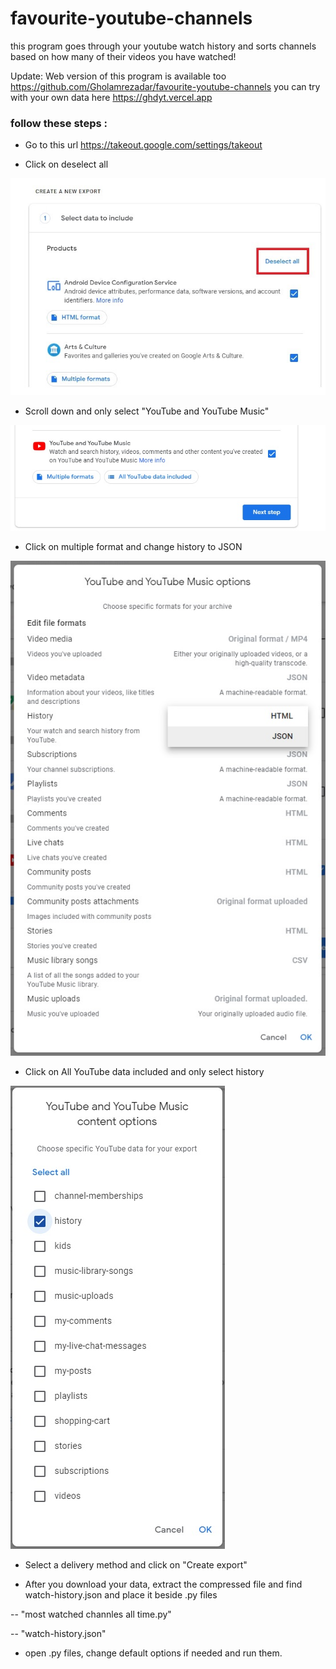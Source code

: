 # favourite-youtube-channels
this program goes through your youtube watch history and sorts channels based on how many of their videos you have watched!

Update:
Web version of this program is available too https://github.com/Gholamrezadar/favourite-youtube-channels
you can try with your own data here https://ghdyt.vercel.app

### follow these steps : 
* Go to this url https://takeout.google.com/settings/takeout

* Click on deselect all

![second image](https://github.com/Gholamrezadar/favourite-youtube-channels/blob/main/images/second%20step.jpg?raw=true)

* Scroll down and only select "YouTube and YouTube Music"

![third image](https://github.com/Gholamrezadar/favourite-youtube-channels/blob/main/images/third%20step.jpg?raw=true)

* Click on multiple format and change history to JSON

![fourth image](https://github.com/Gholamrezadar/favourite-youtube-channels/blob/main/images/fourth%20step.jpg?raw=true)

* Click on All YouTube data included and only select history

![fifth image](https://github.com/Gholamrezadar/favourite-youtube-channels/blob/main/images/fifth%20step.jpg?raw=true)

* Select a delivery method and click on "Create export"

* After you download your data, extract the compressed file and find watch-history.json and place it beside .py files


-- "most watched channles all time.py"

-- "watch-history.json"

* open .py files, change default options if needed and run them.
